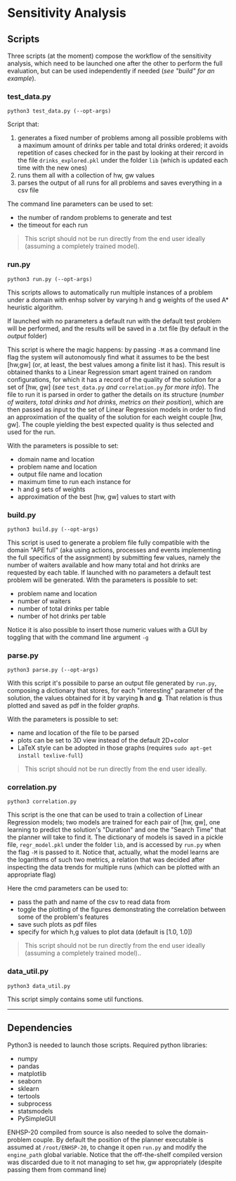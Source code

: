 # Sensitivity Analysis

## Scripts

Three scripts (at the moment) compose the workflow of the sensitivity analysis, which need to be
launched one after the other to perform the full evaluation, but can be used independently if needed (_see "build" for an example_).

### test_data.py

```
python3 test_data.py (--opt-args)
```
Script that:
1. generates a fixed number of problems among all possible problems with a maximum amount of drinks per table and total drinks ordered; it avoids repetition of cases checked for in the past by looking at their rercord in the file `drinks_explored.pkl` under the folder `lib` (which is updated each time with the new ones)
2. runs them all with a collection of hw, gw values
3. parses the output of all runs for all problems and saves everything in a csv file

The command line parameters can be used to set:
- the number of random problems to generate and test
- the timeout for each run

> This script should not be run directly from the end user ideally (assuming a completely trained model).

### run.py

```
python3 run.py (--opt-args)
```
This scripts allows to automatically run multiple instances of a problem under a domain with enhsp solver
by varying h and g weights of the used A* heuristic algorithm.

If launched with no parameters a default run with the default test problem will be performed, and the results
will be saved in a .txt file (by default in the _output_ folder)

This script is where the magic happens: by passing `-M` as a command line flag the system will autonomously find what it
assumes to be the best [hw,gw] (or, at least, the best values among a finite list it has). This result is obtained thanks
to a Linear Regression smart agent trained on random configurations, for which it has a record of the quality of the solution
for a set of [hw, gw] (_see_ `test_data.py` _and_ `correlation.py` _for more info_).
The file to run it is parsed in order to gather the details on its structure (_number of waiters, total drinks and hot drinks, metrics on their position_), which are then passed as input to the set of Linear Regression models in order to find an approximation of the quality of the solution for each weight couple [hw, gw]. The couple yielding the best expected quality is thus selected and used for the run.

With the parameters is possible to set:
- domain name and location
- problem name and location
- output file name and location
- maximum time to run each instance for
- h and g sets of weights
- approximation of the best [hw, gw] values to start with

### build.py

```
python3 build.py (--opt-args)
```
This script is used to generate a problem file fully compatible with the domain "APE full"
(aka using actions, processes and events implementing the full specifics of the assignment)
by submitting few values, namely the number of waiters available and how many total and hot drinks
are requested by each table.
If launched with no parameters a default test problem will be generated.
With the parameters is possible to set:
- problem name and location
- number of waiters
- number of total drinks per table
- number of hot drinks per table

Notice it is also possible to insert those numeric values with a GUI by toggling that with
the command line argument `-g`

### parse.py

```
python3 parse.py (--opt-args)
```
With this script it's possibile to parse an output file generated by `run.py`, composing a dictionary that
stores, for each "interesting" parameter of the solution, the values obtained for it by varying **h** and **g**.
That relation is thus plotted and saved as pdf in the folder _graphs_.

With the parameters is possible to set:
- name and location of the file to be parsed
- plots can be set to 3D view instead of the default 2D+color
- LaTeX style can be adopted in those graphs (requires `sudo apt-get install texlive-full`)

> This script should not be run directly from the end user ideally.

### correlation.py

```
python3 correlation.py
```
This script is the one that can be used to train a collection of Linear Regression models; two models are trained for each pair of [hw, gw], one learning to predict the solution's "Duration" and one the "Search Time" that the planner will take to find it.
The dictionary of models is saved in a pickle file, `regr_model.pkl` under the folder `lib`, and is accessed by `run.py` when the flag `-M` is passed to it. Notice that, actually, what the model learns are the logarithms of such two metrics, a relation that was decided after inspecting the data trends for multiple runs (which can be plotted with an appropriate flag)

Here the cmd parameters can be used to:
- pass the path and name of the csv to read data from
- toggle the plotting of the figures demonstrating the correlation between some of the problem's features
- save such plots as pdf files
- specify for which h,g values to plot data (default is [1.0, 1.0])

> This script should not be run directly from the end user ideally (assuming a completely trained model)..

### data_util.py

```
python3 data_util.py
```

This script simply contains some util functions.

---

## Dependencies

Python3 is needed to launch those scripts.
Required python libraries:
  - numpy
  - pandas
  - matplotlib
  - seaborn
  - sklearn
  - tertools
  - subprocess
  - statsmodels
  - PySimpleGUI

ENHSP-20 compiled from source is also needed to solve the domain-problem couple. By default the position of the planner executable
is assumed at `/root/ENHSP-20`, to change it open `run.py` and modify the `engine_path` global variable.
Notice that the off-the-shelf compiled version was discarded due to it not managing to set hw, gw appropriately (despite passing them from command line)



